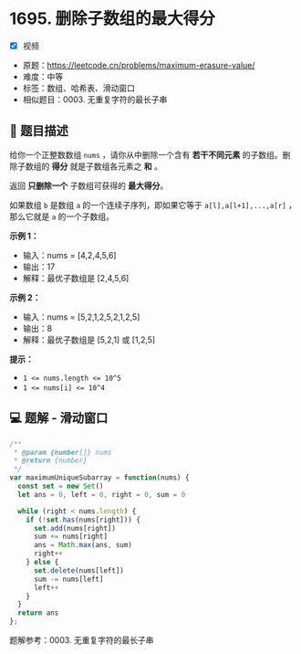 # 1695. 删除子数组的最大得分

- [x] 视频
- 原题：https://leetcode.cn/problems/maximum-erasure-value/
- 难度：中等
- 标签：数组、哈希表、滑动窗口
- 相似题目：0003. 无重复字符的最长子串

## 📝 题目描述

给你一个正整数数组 `nums` ，请你从中删除一个含有 **若干不同元素** 的子数组。删除子数组的 **得分** 就是子数组各元素之 **和** 。

返回 **只删除一个** 子数组可获得的 **最大得分**。

如果数组 `b` 是数组 `a` 的一个连续子序列，即如果它等于 `a[l],a[l+1],...,a[r]` ，那么它就是 `a` 的一个子数组。

**示例 1：**

- 输入：nums = [4,2,4,5,6]
- 输出：17
- 解释：最优子数组是 [2,4,5,6]

**示例 2：**

- 输入：nums = [5,2,1,2,5,2,1,2,5]
- 输出：8
- 解释：最优子数组是 [5,2,1] 或 [1,2,5]

**提示：**

- `1 <= nums.length <= 10^5`
- `1 <= nums[i] <= 10^4`

## 💻 题解 - 滑动窗口

```javascript
/**
 * @param {number[]} nums
 * @return {number}
 */
var maximumUniqueSubarray = function(nums) {
  const set = new Set()
  let ans = 0, left = 0, right = 0, sum = 0

  while (right < nums.length) {
    if (!set.has(nums[right])) {
      set.add(nums[right])
      sum += nums[right]
      ans = Math.max(ans, sum)
      right++
    } else {
      set.delete(nums[left])
      sum -= nums[left]
      left++
    }
  }
  return ans
};
```

题解参考：0003. 无重复字符的最长子串
